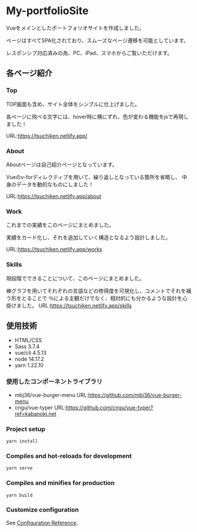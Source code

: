 # My-portfolioSite
Vueをメインとしたポートフォリオサイトを作成しました。

ページはすべてSPA化されており、スムーズなページ遷移を可能としています。

レスポンシブ対応済みの為、PC、iPad、スマホからご覧いただけます。

## 各ページ紹介

### Top
TOP画面も含め、サイト全体をシンプルに仕上げました。

各ページに飛べる文字には、hover時に横にずれ、色が変わる機能をjsで再現しました！

URL:<https://tsuchiken.netlify.app/>

### About
Aboutページは自己紹介ページとなっています。

Vueのv-forディレクティブを用いて、繰り返しとなっている箇所を省略し、
中身のデータを動的なものにしました！

URL:<https://tsuchiken.netlify.app/about>

### Work
これまでの実績をこのページにまとめました。

実績をカード化し、それを追加していく構造となるよう設計しました。

URL:<https://tsuchiken.netlify.app/works>

### Skills
現段階でできることについて、このページにまとめました。

棒グラフを用いてそれぞれの言語などの修得度を可視化し、コメントでそれを補う形をとることで
％による主観だけでなく、相対的にも分かるような設計を心掛けました。
URL:<https://tsuchiken.netlify.app/skills>

## 使用技術
* HTML/CSS
* Sass 3.7.4
* vue/cli 4.5.13
* node 14.17.2
* yarn 1.22.10
### 使用したコンポーネントライブラリ
* mbj36/vue-burger-menu  URL:<https://github.com/mbj36/vue-burger-menu>
* cngu/vue-typer URL:<https://github.com/cngu/vue-typer?ref=kabanoki.net>

### Project setup
```
yarn install
```

### Compiles and hot-reloads for development
```
yarn serve
```

### Compiles and minifies for production
```
yarn build
```

### Customize configuration
See [Configuration Reference](https://cli.vuejs.org/config/).
